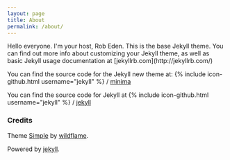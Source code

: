 ```yaml
---
layout: page
title: About
permalink: /about/
---
```



<div class="authorimage box" style="background: url({{site.baseurl}}/assets/img/Rob.jpg)"></div>
Hello everyone. I'm your host, Rob Eden. 
This is the base Jekyll theme. You can find out more info about customizing your Jekyll theme, as well as basic Jekyll usage documentation at [jekyllrb.com](http://jekyllrb.com/)

You can find the source code for the Jekyll new theme at:
{% include icon-github.html username="jekyll" %} /
[minima](https://github.com/jekyll/minima)

You can find the source code for Jekyll at
{% include icon-github.html username="jekyll" %} /
[jekyll](https://github.com/jekyll/jekyll)


### Credits
Theme [Simple](https://github.com/wild-flame/jekyll-simple) by [wildflame](http://wildflame.me).

Powered by [jekyll](http://jekyllrb.com/).